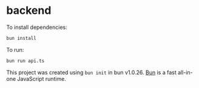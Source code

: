 # backend

To install dependencies:

```bash
bun install
```

To run:

```bash
bun run api.ts
```

This project was created using `bun init` in bun v1.0.26. [Bun](https://bun.sh) is a fast all-in-one JavaScript runtime.
